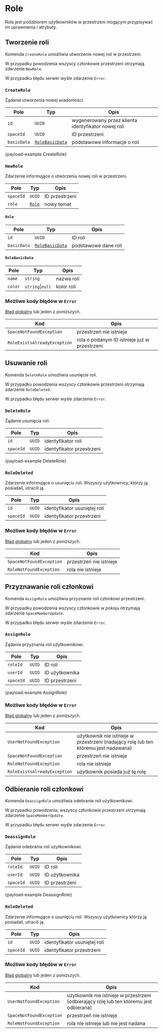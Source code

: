 # Role

Rola jest podzbiorem użytkowników w przestrzeni mogącym przypisywać im uprawnienia i atrybuty.

## Tworzenie roli

Komenda `CreateRole` umożliwia utworzenie nowej roli w przestrzeni.

W przypadku powodzenia wszyscy członkowie przestrzeni otrzymają zdarzenie `NewRole`.

W przypadku błędu serwer wyśle zdarzenie `Error`.

### `CreateRole`

Żądanie utworzenia nowej wiadomości.

| Pole        | Typ                                       | Opis                                                |
|-------------|-------------------------------------------|-----------------------------------------------------|
| `id`        | `UUID`                                    | wygenerowany przez klienta identyfikator nowej roli |
| `spaceId`   | `UUID`                                    | ID przestrzeni                                      |
| `basicData` | [`RoleBasicData`](roles.md#rolebasicdata) | podstawowe informacje o roli                        |

{payload-example CreateRole}

### `NewRole`

Zdarzenie informujące o utworzeniu nowej roli w przestrzeni.

| Pole      | Typ                     | Opis           |
|-----------|-------------------------|----------------|
| `spaceId` | `UUID`                  | ID przestrzeni |
| `role`    | [`Role`](roles.md#role) | nowy temat     |

#### `Role`

| Pole        | Typ                                       | Opis                 |
|-------------|-------------------------------------------|----------------------|
| `id`        | `UUID`                                    | ID roli              |
| `basicData` | [`RoleBasicData`](roles.md#rolebasicdata) | podstawowe dane roli |

#### `RoleBasicData`

| Pole    | Typ                  | Opis       |
|---------|----------------------|------------|
| `name`  | `string`             | nazwa roli |
| `color` | `string`&#124;`null` | kolor roli |

### Możliwe kody błędów w `Error`

[Błąd globalny](errors.md#globalne-kody-błędów) lub jeden z poniższych.

| Kod                          | Opis                                         |
|------------------------------|----------------------------------------------|
| `SpaceNotFoundException`     | przestrzeń nie istnieje                      |
| `RoleExistsAlreadyException` | rola o podanym ID istnieje już w przestrzeni |

## Usuwanie roli

Komenda `DeleteRole` umożliwia usunięcie roli.

W przypadku powodzenia wszyscy członkowie przestrzeni otrzymają zdarzenie `RoleDeleted`.

W przypadku błędu serwer wyśle zdarzenie `Error`.

### `DeleteRole`

Żądanie usunięcia roli.

| Pole      | Typ    | Opis                      |
|-----------|--------|---------------------------|
| `id`      | `UUID` | identyfikator roli        |
| `spaceId` | `UUID` | identyfikator przestrzeni |

{payload-example DeleteRole}

### `RoleDeleted`

Zdarzenie informujące o usunięciu roli. Wszyscy użytkownicy, którzy ją posiadali, utracili ją.

| Pole      | Typ    | Opis                         |
|-----------|--------|------------------------------|
| `id`      | `UUID` | identyfikator usuniętej roli |
| `spaceId` | `UUID` | identyfikator przestrzeni    |

### Możliwe kody błędów w `Error`

[Błąd globalny](errors.md#globalne-kody-błędów) lub jeden z poniższych.

| Kod                      | Opis                    |
|--------------------------|-------------------------|
| `SpaceNotFoundException` | przestrzeń nie istnieje |
| `RoleNotFoundException`  | rola nie istnieje       |

## Przyznawanie roli członkowi

Komenda `AssignRole` umożliwia przyznanie roli członkowi przestrzeni.

W przypadku powodzenia wszyscy członkowie w pokoju otrzymają zdarzenie `SpaceMemberUpdate`.

W przypadku błędu serwer wyśle zdarzenie `Error`.

### `AssignRole`

Żądanie przyznania roli użytkownikowi.

| Pole      | Typ    | Opis           |
|-----------|--------|----------------|
| `roleId`  | `UUID` | ID roli        |
| `userId`  | `UUID` | ID użytkownika |
| `spaceId` | `UUID` | ID przestrzeni |

{payload-example AssignRole}

### Możliwe kody błędów w `Error`

[Błąd globalny](errors.md#globalne-kody-błędów) lub jeden z poniższych.

| Kod                          | Opis                                                                                |
|------------------------------|-------------------------------------------------------------------------------------|
| `UserNotFoundException`      | użytkownik nie istnieje w przestrzeni (nadający rolę lub ten któremu jest nadawana) |
| `SpaceNotFoundException`     | przestrzeń nie istnieje                                                             |
| `RoleNotFoundException`      | rola nie istnieje                                                                   |
| `RoleExistsAlreadyException` | użytkownik posiada już tę rolę                                                      |

## Odbieranie roli członkowi

Komenda `DeassignRole` umożliwia odebranie roli użytkownikowi.

W przypadku powodzenia, wszyscy członkowie przestrzeni otrzymają zdarzenie `SpaceMemberUpdate`.

W przypadku błędu serwer wyśle zdarzenie `Error`.

### `DeassignRole`

Żądanie odebrania roli użytkownikowi.

| Pole      | Typ    | Opis           |
|-----------|--------|----------------|
| `roleId`  | `UUID` | ID roli        |
| `userId`  | `UUID` | ID użytkownika |
| `spaceId` | `UUID` | ID przestrzeni |

{payload-example DeassignRole}

### `RoleDeleted`

Zdarzenie informujące o usunięciu roli. Wszyscy użytkownicy którzy ją posiadali, utracili ją.

| Pole      | Typ    | Opis                         |
|-----------|--------|------------------------------|
| `id`      | `UUID` | identyfikator usuniętej roli |
| `spaceId` | `UUID` | identyfikator przestrzeni    |

### Możliwe kody błędów w `Error`

[Błąd globalny](errors.md#globalne-kody-błędów) lub jeden z poniższych.

| Kod                      | Opis                                                                                    |
|--------------------------|-----------------------------------------------------------------------------------------|
| `UserNotFoundException`  | użytkownik nie istnieje w przestrzeni (odbierający rolę lub ten któremu jest odbierana) |
| `SpaceNotFoundException` | przestrzeń nie istnieje                                                                 |
| `RoleNotFoundException`  | rola nie istnieje lub nie jest nadana                                                   |
